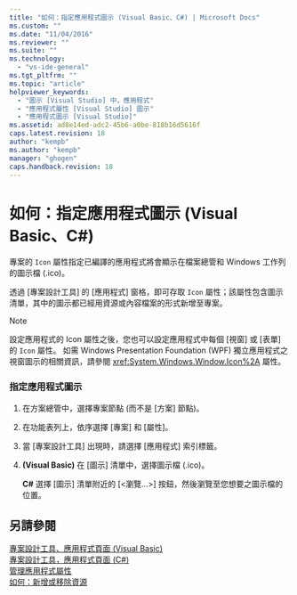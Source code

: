 ```yaml
---
title: "如何：指定應用程式圖示 (Visual Basic、C#) | Microsoft Docs"
ms.custom: ""
ms.date: "11/04/2016"
ms.reviewer: ""
ms.suite: ""
ms.technology: 
  - "vs-ide-general"
ms.tgt_pltfrm: ""
ms.topic: "article"
helpviewer_keywords: 
  - "圖示 [Visual Studio] 中，應用程式"
  - "應用程式屬性 [Visual Studio] 圖示"
  - "應用程式圖示 [Visual Studio]"
ms.assetid: ad8e14ed-adc2-45b6-a0be-818b16d5616f
caps.latest.revision: 18
author: "kempb"
ms.author: "kempb"
manager: "ghogen"
caps.handback.revision: 18
---
```

# <a name="how-to-specify-an-application-icon-visual-basic-c"></a>如何：指定應用程式圖示 (Visual Basic、C#)
專案的 `Icon` 屬性指定已編譯的應用程式將會顯示在檔案總管和 Windows 工作列的圖示檔 (.ico)。  
  
 透過 [專案設計工具] 的 [應用程式] 窗格，即可存取 `Icon` 屬性；該屬性包含圖示清單，其中的圖示都已經用資源或內容檔案的形式新增至專案。  
  
> [!NOTE]
>  設定應用程式的 Icon 屬性之後，您也可以設定應用程式中每個 [視窗] 或 [表單] 的 `Icon` 屬性。 如需 Windows Presentation Foundation (WPF) 獨立應用程式之視窗圖示的相關資訊，請參閱 <xref:System.Windows.Window.Icon%2A> 屬性。  
  
### <a name="to-specify-an-application-icon"></a>指定應用程式圖示  
  
1.  在方案總管中，選擇專案節點 (而不是 [方案] 節點)。  
  
2.  在功能表列上，依序選擇 [專案] 和 [屬性]。  
  
3.  當 [專案設計工具] 出現時，請選擇 [應用程式] 索引標籤。  
  
4.  **(Visual Basic)** 在 [圖示] 清單中，選擇圖示檔 (.ico)。  
  
     **C#** 選擇 [圖示] 清單附近的 [\<瀏覽...>] 按鈕，然後瀏覽至您想要之圖示檔的位置。  
  
## <a name="see-also"></a>另請參閱  
 [專案設計工具、應用程式頁面 (Visual Basic)](../ide/reference/application-page-project-designer-visual-basic.md)   
 [專案設計工具，應用程式頁面 (C#)](../ide/reference/application-page-project-designer-csharp.md)   
 [管理應用程式屬性](../ide/application-properties.md)  
 [如何：新增或移除資源](http://msdn.microsoft.com/en-us/7b77bc06-3952-4799-b029-def3f8f7f88d)


<!--HONumber=Feb17_HO4-->


